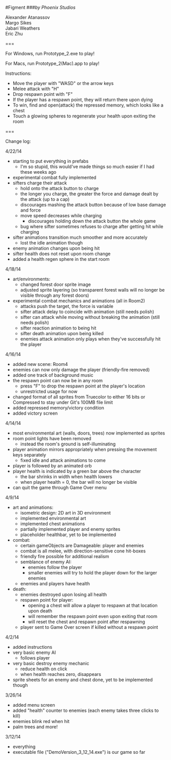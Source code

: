 #Figment
###_by Phoenix Studios_


Alexander Atanassov  
Margo Sikes  
Jabari Weathers  
Eric Zhu  

===


For Windows, run Prototype_2.exe to play!

For Macs, run Prototype_2(Mac).app to play!


Instructions:
- Move the player with "WASD" or the arrow keys
- Melee attack with "H"
- Drop respawn point with "F"
- If the player has a respawn point, they will return there upon dying
- To win, find and open(attack) the repressed memory, which looks like a chest
- Touch a glowing spheres to regenerate your health upon exiting the room

===

Change log:


4/22/14
- starting to put everything in prefabs
  - I'm so stupid, this would've made things so much easier if I had these weeks ago
- experimental combat fully implemented
- sifters charge their attack
  - hold onto the attack button to charge
  - the longer you charge, the greater the force and damage dealt by the attack (up to a cap)
  - discourages mashing the attack button because of low base damage and force
  - move speed decreases while charging
    - discourages holding down the attack button the whole game
  - bug where sifter sometimes refuses to charge after getting hit while charging
- sifter animations transition much smoother and more accurately
  - lost the idle animation though
- enemy animation changes upon being hit
- sifter health does not reset upon room change
- added a health regen sphere in the start room


4/18/14
- art/environments:
  - changed forest door sprite image
  - adjusted sprite layering (so transparent forest walls will no longer be visible through any forest doors)
- experimental combat mechanics and animations (all in Room2)
  - attacks push the target, the force is variable
  - sifter attack delay to coincide with animation (still needs polish)
  - sifter can attack while moving without breaking the animation (still needs polish)
  - sifter reaction animation to being hit
  - sifter death animation upon being killed
  - enemies attack animation only plays when they've successfully hit the player


4/16/14
- added new scene: Room4
- enemies can now only damage the player (friendly-fire removed)
- added one track of background music
- the respawn point can now be in any room
  - press "F" to drop the respawn point at the player's location
  - unrestricted usage for now
- changed format of all sprites from Truecolor to either 16 bits or Compressed to stay under Git's 100MB file limit
- added repressed memory/victory condition
- added victory screen


4/14/14
- most environmental art (walls, doors, trees) now implemented as sprites
- room point lights have been removed
  - instead the room's ground is self-illuminating
- player animation mirrors appropriately when pressing the movement keys separately
  - fixed idle and attack animations to come
- player is followed by an animated orb
- player health is indicated by a green bar above the character
  - the bar shrinks in width when health lowers
  - when player health = 0, the bar will no longer be visible
- can quit the game through Game Over menu


4/9/14
- art and animations:
  - isometric design: 2D art in 3D environment
  - implemented environmental art
  - implemented chest animations
  - partially implemented player and enemy sprites
  - placeholder healthbar, yet to be implemented
- combat:
  - certain gameObjects are Damageable: player and enemies
  - combat is all melee, with direction-sensitive cone hit-boxes 
  - friendly fire possible for additional realism
  - semblance of enemy AI:
    - enemies follow the player
    - smaller enemies will try to hold the player down for the larger enemies
  - enemies and players have health
- death:
  - enemies destroyed upon losing all health
  - respawn point for player:
    - opening a chest will allow a player to respawn at that location upon death
    - will remember the respawn point even upon exiting that room
    - will reset the chest and respawn point after respawning
  - player sent to Game Over screen if killed without a respawn point


4/2/14
- added instructions
- very basic enemy AI
  - follows player
- very basic destroy enemy mechanic
  - reduce health on click
  - when health reaches zero, disappears
- sprite sheets for an enemy and chest done, yet to be implemented though


3/26/14
- added menu screen
- added "health" counter to enemies (each enemy takes three clicks to kill)
- enemies blink red when hit
- palm trees and more!


3/12/14
- everything
- executable file ("DemoVersion_3_12_14.exe") is our game so far